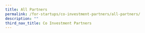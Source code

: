```yaml
---
title: All Partners
permalink: /for-startups/co-investment-partners/all-partners/
description: ""
third_nav_title: Co Investment Partners
---
```

<link rel="stylesheet" href="/sgds.css"/>
<div style="display: flex; flex-wrap: wrap; padding: 10px" id="partnerContainer">
  
</div>
<script src="/loadAllPartners.js"></script>
